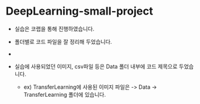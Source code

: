 # DeepLearning-small-project

- 실습은 코랩을 통해 진행하였습니다.

- 폴더별로 코드 파일을 잘 정리해 두었습니다.
- 
- 실습에 사용되었던 이미지, csv파일 등은 Data 폴더 내부에 코드 제목으로 두었습니다.
  - ex) TransferLearning에 사용된 이미지 파일은 -> Data -> TransferLearning 폴더에 있습니다.
